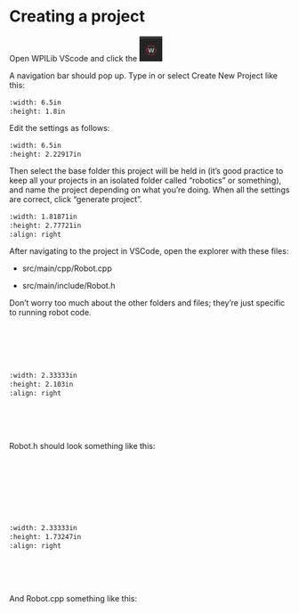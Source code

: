 # Creating a project

Open WPILib VScode and click the ![logo](media/image5.png)

A navigation bar should pop up. Type in or select Create New Project
like this:
```{image} media/image2.png
:width: 6.5in
:height: 1.8in
```


Edit the settings as follows:

```{image} media/image20.png
:width: 6.5in
:height: 2.22917in
```

Then select the base folder this project will be held in (it’s good
practice to keep all your projects in an isolated folder called
“robotics” or something), and name the project depending on what you’re
doing. When all the settings are correct, click “generate project”.


```{image} media/image6.png 
:width: 1.81871in
:height: 2.77721in
:align: right
```
After navigating to the project in VSCode, open the explorer with these files:

- src/main/cpp/Robot.cpp

- src/main/include/Robot.h


Don’t worry too much about the other folders and files; they’re just
specific to running robot code.

<br>
<br><br><br>


```{image} media/image12.png 
:width: 2.33333in
:height: 2.103in
:align: right
```
<br><br><br>

Robot.h should look something like this:

<br>
<br>

<br>
<br><br><br>

```{image} media/image19.png 
:width: 2.33333in
:height: 1.73247in
:align: right
```
<br><br><br>

And Robot.cpp something like this:
